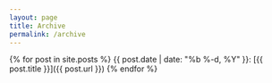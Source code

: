 ```yaml
---
layout: page
title: Archive
permalink: /archive
---
```

{% for post in site.posts %}
  {{ post.date | date: "%b %-d, %Y" }}: [{{ post.title }}]({{ post.url }})
{% endfor %}
